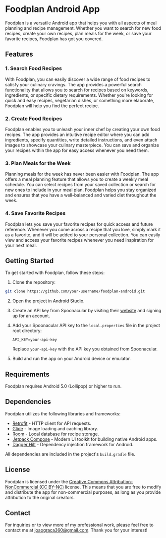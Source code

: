 # Foodplan Android App

Foodplan is a versatile Android app that helps you with all aspects of meal planning and recipe management. 
Whether you want to search for new food recipes, create your own recipes, plan meals for the week, or save your favorite recipes, Foodplan has got you covered.

## Features

### 1. Search Food Recipes

With Foodplan, you can easily discover a wide range of food recipes to satisfy your culinary cravings. 
The app provides a powerful search functionality that allows you to search for recipes based on keywords, ingredients, or specific dietary requirements. 
Whether you're looking for quick and easy recipes, vegetarian dishes, or something more elaborate, Foodplan will help you find the perfect recipe.

### 2. Create Food Recipes

Foodplan enables you to unleash your inner chef by creating your own food recipes. 
The app provides an intuitive recipe editor where you can add ingredients, specify quantities, write detailed instructions, and even attach images to showcase your culinary masterpiece. 
You can save and organize your recipes within the app for easy access whenever you need them.

### 3. Plan Meals for the Week

Planning meals for the week has never been easier with Foodplan. The app offers a meal planning feature that allows you to create a weekly meal schedule. 
You can select recipes from your saved collection or search for new ones to include in your meal plan. 
Foodplan helps you stay organized and ensures that you have a well-balanced and varied diet throughout the week.

### 4. Save Favorite Recipes

Foodplan lets you save your favorite recipes for quick access and future reference. 
Whenever you come across a recipe that you love, simply mark it as a favorite, and it will be added to your personal collection. 
You can easily view and access your favorite recipes whenever you need inspiration for your next meal.

## Getting Started

To get started with Foodplan, follow these steps:

1. Clone the repository:

```bash
git clone https://github.com/your-username/foodplan-android.git
```

2. Open the project in Android Studio.

3. Create an API key from Spoonacular by visiting their [website](https://spoonacular.com/food-api/) and signing up for an account.

4. Add your Spoonacular API key to the `local.properties` file in the project root directory:

   ```
   API_KEY=your-api-key
   ```

   Replace `your-api-key` with the API key you obtained from Spoonacular.

5. Build and run the app on your Android device or emulator.

## Requirements

Foodplan requires Android 5.0 (Lollipop) or higher to run.

## Dependencies

Foodplan utilizes the following libraries and frameworks:

- [Retrofit](https://square.github.io/retrofit/) - HTTP client for API requests.
- [Glide](https://github.com/bumptech/glide) - Image loading and caching library.
- [Room](https://developer.android.com/training/data-storage/room) - Local database for recipe storage.
- [Jetpack Compose](https://developer.android.com/jetpack/compose) - Modern UI toolkit for building native Android apps.
- [Dagger Hilt](https://dagger.dev/hilt/) - Dependency injection framework for Android.

All dependencies are included in the project's `build.gradle` file.

## License

Foodplan is licensed under the [Creative Commons Attribution-NonCommercial (CC BY-NC)](https://creativecommons.org/licenses/by-nc/4.0/) license. 
This means that you are free to modify and distribute the app for non-commercial purposes, as long as you provide attribution to the original creators.

## Contact
For inquiries or to view more of my professional work, please feel free to contact me at joaograca360@gmail.com. Thank you for your interest!